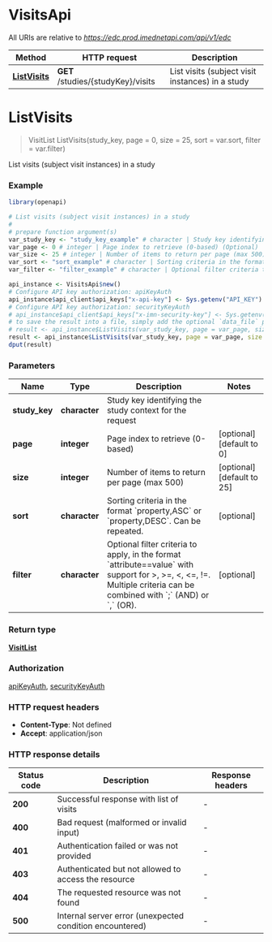 # VisitsApi

All URIs are relative to *https://edc.prod.imednetapi.com/api/v1/edc*

Method | HTTP request | Description
------------- | ------------- | -------------
[**ListVisits**](VisitsApi.md#ListVisits) | **GET** /studies/{studyKey}/visits | List visits (subject visit instances) in a study


# **ListVisits**
> VisitList ListVisits(study_key, page = 0, size = 25, sort = var.sort, filter = var.filter)

List visits (subject visit instances) in a study

### Example
```R
library(openapi)

# List visits (subject visit instances) in a study
#
# prepare function argument(s)
var_study_key <- "study_key_example" # character | Study key identifying the study context for the request
var_page <- 0 # integer | Page index to retrieve (0-based) (Optional)
var_size <- 25 # integer | Number of items to return per page (max 500) (Optional)
var_sort <- "sort_example" # character | Sorting criteria in the format `property,ASC` or `property,DESC`. Can be repeated. (Optional)
var_filter <- "filter_example" # character | Optional filter criteria to apply, in the format `attribute==value` with support for >, >=, <, <=, !=. Multiple criteria can be combined with `;` (AND) or `,` (OR). (Optional)

api_instance <- VisitsApi$new()
# Configure API key authorization: apiKeyAuth
api_instance$api_client$api_keys["x-api-key"] <- Sys.getenv("API_KEY")
# Configure API key authorization: securityKeyAuth
# api_instance$api_client$api_keys["x-imn-security-key"] <- Sys.getenv("API_KEY")
# to save the result into a file, simply add the optional `data_file` parameter, e.g.
# result <- api_instance$ListVisits(var_study_key, page = var_page, size = var_size, sort = var_sort, filter = var_filterdata_file = "result.txt")
result <- api_instance$ListVisits(var_study_key, page = var_page, size = var_size, sort = var_sort, filter = var_filter)
dput(result)
```

### Parameters

Name | Type | Description  | Notes
------------- | ------------- | ------------- | -------------
 **study_key** | **character**| Study key identifying the study context for the request | 
 **page** | **integer**| Page index to retrieve (0-based) | [optional] [default to 0]
 **size** | **integer**| Number of items to return per page (max 500) | [optional] [default to 25]
 **sort** | **character**| Sorting criteria in the format &#x60;property,ASC&#x60; or &#x60;property,DESC&#x60;. Can be repeated. | [optional] 
 **filter** | **character**| Optional filter criteria to apply, in the format &#x60;attribute&#x3D;&#x3D;value&#x60; with support for &gt;, &gt;&#x3D;, &lt;, &lt;&#x3D;, !&#x3D;. Multiple criteria can be combined with &#x60;;&#x60; (AND) or &#x60;,&#x60; (OR). | [optional] 

### Return type

[**VisitList**](VisitList.md)

### Authorization

[apiKeyAuth](../README.md#apiKeyAuth), [securityKeyAuth](../README.md#securityKeyAuth)

### HTTP request headers

 - **Content-Type**: Not defined
 - **Accept**: application/json

### HTTP response details
| Status code | Description | Response headers |
|-------------|-------------|------------------|
| **200** | Successful response with list of visits |  -  |
| **400** | Bad request (malformed or invalid input) |  -  |
| **401** | Authentication failed or was not provided |  -  |
| **403** | Authenticated but not allowed to access the resource |  -  |
| **404** | The requested resource was not found |  -  |
| **500** | Internal server error (unexpected condition encountered) |  -  |

